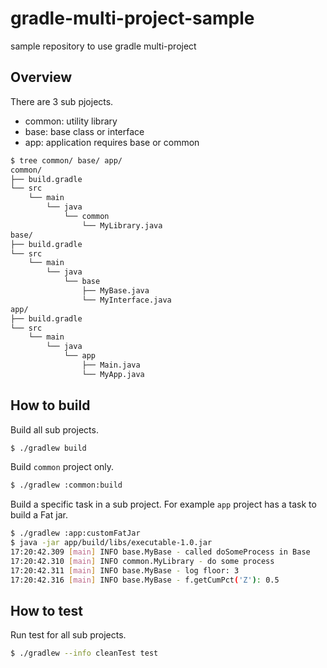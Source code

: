 # gradle-multi-project-sample

sample repository to use gradle multi-project

## Overview

There are 3 sub pjojects.

* common: utility library
* base: base class or interface
* app: application requires base or common

```bash
$ tree common/ base/ app/
common/
├── build.gradle
└── src
    └── main
        └── java
            └── common
                └── MyLibrary.java
base/
├── build.gradle
└── src
    └── main
        └── java
            └── base
                ├── MyBase.java
                └── MyInterface.java
app/
├── build.gradle
└── src
    └── main
        └── java
            └── app
                ├── Main.java
                └── MyApp.java
```

## How to build

Build all sub projects.

```bash
$ ./gradlew build
```

Build `common` project only.

```bash
$ ./gradlew :common:build
```

Build a specific task in a sub project. For example `app` project has a task to build a Fat jar.

```bash
$ ./gradlew :app:customFatJar
$ java -jar app/build/libs/executable-1.0.jar
17:20:42.309 [main] INFO base.MyBase - called doSomeProcess in Base
17:20:42.310 [main] INFO common.MyLibrary - do some process
17:20:42.311 [main] INFO base.MyBase - log floor: 3
17:20:42.316 [main] INFO base.MyBase - f.getCumPct('Z'): 0.5
```

## How to test

Run test for all sub projects.

```bash
$ ./gradlew --info cleanTest test
```
